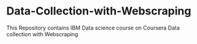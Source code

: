 # Data-Collection-with-Webscraping
This Repository contains IBM Data science course on Coursera Data collection with Webscraping
